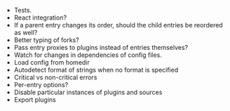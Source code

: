 - Tests.
- React integration?
- If a parent entry changes its order, should the child entries be reordered as well?
- Better typing of forks?
- Pass entry proxies to plugins instead of entries themselves?
- Watch for changes in dependencies of config files.
- Load config from homedir
- Autodetect format of strings when no format is specified
- Critical vs non-critical errors
- Per-entry options?
- Disable particular instances of plugins and sources
- Export plugins
